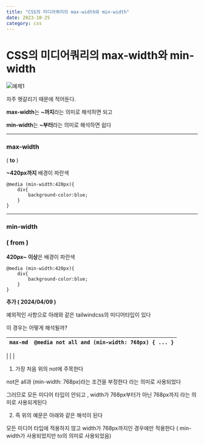 ```yaml
---
title: "CSS의 미디어쿼리의 max-width와 min-width"
date: 2023-10-25
category: css
---
```


# CSS의 미디어쿼리의 max-width와 min-width

![예제1](/storage/1698216112.png)

자주 헷갈리기 때문에 적어둔다.

**max-width**는 **~까지**라는 의미로 해석하면 되고

**min-width**는 **~부터**라는 의미로 해석하면 쉽다

---

### max-width

( **to** )

**~420px까지** 배경이 파란색

```
@media (min-width:420px){
	div{
    	background-color:blue;
    }
}
```

---

### min-width

### ( **from** )

**420px~ 이상**은 배경이 파란색

```
@media (min-width:420px){
	div{
    	background-color:blue;
    }
}
```

**추가 ( 2024/04/09 )**

예외적인 사항으로 아래와 같은 tailwindcss의 미디어타입이 있다

이 경우는 어떻게 해석될까?

| `max-md` | `@media not all and (min-width: 768px) { ... }` |
| --- | --- |
|
|  |

1. 가장 처음 위의 not에 주목한다

not은 all과 (min-width: 768px)라는 조건을 부정한다 라는 의미로 사용되었다

그러므로 모든 미디어 타입이 안되고 , width가 768px부터가 아닌 768px까지 라는 의미로 사용되게된다

2. 즉 위의 예문은 아래와 같은 해석이 된다

모든 미디어 타입에 적용하지 않고 width가 768px까지인 경우에만 적용한다 ( min-width가 사용되었지만 to의 의미로 사용되었음)
